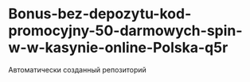 # Bonus-bez-depozytu-kod-promocyjny-50-darmowych-spin-w-w-kasynie-online-Polska-q5r
Автоматически созданный репозиторий
